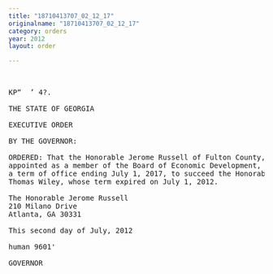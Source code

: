 ```yaml
---
title: "18710413707_02_12_17"
originalname: "18710413707_02_12_17"
category: orders
year: 2012
layout: order

---
```

<pre>
    

KP“  ’ 4?.

THE STATE OF GEORGIA

EXECUTIVE ORDER

BY THE GOVERNOR:

ORDERED: That the Honorable Jerome Russell of Fulton County, Georgia, is
appointed as a member of the Board of Economic Development, for
a term of office ending July 1, 2017, to succeed the Honorable
Thomas Wiley, whose term expired on July 1, 2012.

The Honorable Jerome Russell
210 Milano Drive
Atlanta, GA 30331

This second day of July, 2012

human 9601'

GOVERNOR

</pre>
